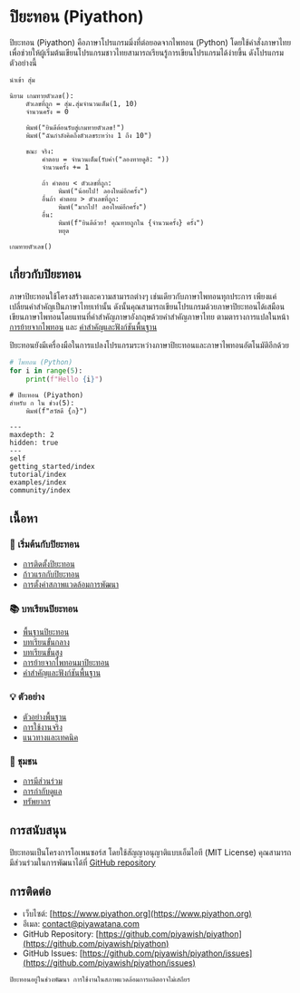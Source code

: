 # ปิยะทอน (Piyathon)

ปิยะทอน (Piyathon) คือภาษาโปรแกรมมิ่งที่ต่อยอดจากไพทอน (Python) โดยใช้คำสั่งภาษาไทย เพื่อช่วยให้ผู้เริ่มต้นเขียนโปรแกรมชาวไทยสามารถเรียนรู้การเขียนโปรแกรมได้ง่ายขึ้น ดังโปรแกรมตัวอย่างนี้

```piyathon
นำเข้า สุ่ม

นิยาม เกมทายตัวเลข():
    ตัวเลขที่ถูก = สุ่ม.สุ่มจำนวนเต็ม(1, 10)
    จำนวนครั้ง = 0

    พิมพ์("ยินดีต้อนรับสู่เกมทายตัวเลข!")
    พิมพ์("ฉันกำลังคิดถึงตัวเลขระหว่าง 1 ถึง 10")

    ขณะ จริง:
        คำตอบ = จำนวนเต็ม(รับค่า("ลองทายดูสิ: "))
        จำนวนครั้ง += 1

        ถ้า คำตอบ < ตัวเลขที่ถูก:
            พิมพ์("น้อยไป! ลองใหม่อีกครั้ง")
        อื่นถ้า คำตอบ > ตัวเลขที่ถูก:
            พิมพ์("มากไป! ลองใหม่อีกครั้ง")
        อื่น:
            พิมพ์(f"ยินดีด้วย! คุณทายถูกใน {จำนวนครั้ง} ครั้ง")
            หยุด

เกมทายตัวเลข()
```

## เกี่ยวกับปิยะทอน

ภาษาปิยะทอนใช้โครงสร้างและความสามารถต่างๆ เช่นเดียวกับภาษาไพทอนทุกประการ เพียงแค่เปลี่ยนคำสำคัญเป็นภาษาไทยเท่านั้น ดังนั้นคุณสามารถเขียนโปรแกรมด้วยภาษาปิยะทอนได้เสมือนเขียนภาษาไพทอนโดยแทนที่คำสำคัญภาษาอังกฤษด้วยคำสำคัญภาษาไทย ตามตารางการแปลในหน้า [การย้ายจากไพทอน](tutorial/migration.md) และ [คำสำคัญและฟังก์ชันพื้นฐาน](tutorial/keywords.md)

ปิยะทอนยังมีเครื่องมือในการแปลงโปรแกรมระหว่างภาษาปิยะทอนและภาษาไพทอนอัตโนมัติอีกด้วย

```python
# ไพทอน (Python)
for i in range(5):
    print(f"Hello {i}")
```

```piyathon
# ปิยะทอน (Piyathon)
สำหรับ ก ใน ช่วง(5):
    พิมพ์(f"สวัสดี {ก}")
```

```{toctree}
---
maxdepth: 2
hidden: true
---
self
getting_started/index
tutorial/index
examples/index
community/index

```

## เนื้อหา

### 🚀 เริ่มต้นกับปิยะทอน

- [การติดตั้งปิยะทอน](getting_started/installation.md)
- [ก้าวแรกกับปิยะทอน](getting_started/first_steps.md)
- [การตั้งค่าสภาพแวดล้อมการพัฒนา](getting_started/configuration.md)

### 📚 บทเรียนปิยะทอน

- [พื้นฐานปิยะทอน](tutorial/basics.md)
- [บทเรียนขั้นกลาง](tutorial/intermediate.md)
- [บทเรียนขั้นสูง](tutorial/advanced.md)
- [การย้ายจากไพทอนมาปิยะทอน](tutorial/migration.md)
- [คำสำคัญและฟังก์ชันพื้นฐาน](tutorial/keywords.md)

### 💡 ตัวอย่าง

- [ตัวอย่างพื้นฐาน](examples/basic_examples.md)
- [การใช้งานจริง](examples/real_world.md)
- [แนวทางและเทคนิค](examples/cookbook.md)

### 👥 ชุมชน

- [การมีส่วนร่วม](community/contributing.md)
- [การกำกับดูแล](community/governance.md)
- [ทรัพยากร](community/resources.md)

## การสนับสนุน

ปิยะทอนเป็นโครงการโอเพนซอร์ส โดยใช้สัญญาอนุญาติแบบเอ็มไอที (MIT License) คุณสามารถมีส่วนร่วมในการพัฒนาได้ที่ [GitHub repository](https://github.com/piyawish/piyathon)

## การติดต่อ

- เว็บไซต์: [https://www.piyathon.org](https://www.piyathon.org)
- อีเมล: <contact@piyawatana.com>
- GitHub Repository: [https://github.com/piyawish/piyathon](https://github.com/piyawish/piyathon)
- GitHub Issues: [https://github.com/piyawish/piyathon/issues](https://github.com/piyawish/piyathon/issues)

```{note}
ปิยะทอนอยู่ในช่วงพัฒนา การใช้งานในสภาพแวดล้อมการผลิตอาจไม่เสถียร
```
